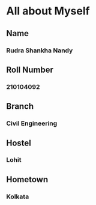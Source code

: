 # All about Myself
## Name
### Rudra Shankha Nandy
## Roll Number
### 210104092
## Branch
### Civil Engineering
## Hostel
### Lohit
## Hometown
### Kolkata
